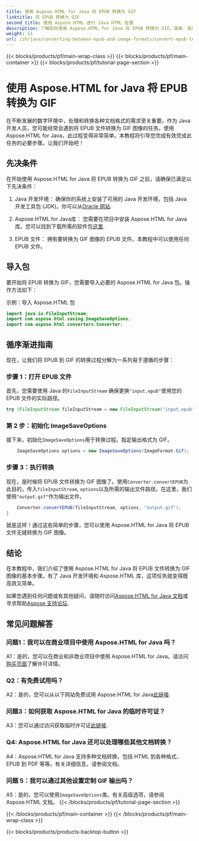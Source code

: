 ```yaml
---
title: 使用 Aspose.HTML for Java 将 EPUB 转换为 GIF
linktitle: 将 EPUB 转换为 GIF
second_title: 使用 Aspose.HTML 进行 Java HTML 处理
description: 了解如何使用 Aspose.HTML for Java 将 EPUB 转换为 GIF。简单、高效、可靠。
weight: 11
url: /zh/java/converting-between-epub-and-image-formats/convert-epub-to-gif/
---
```


{{< blocks/products/pf/main-wrap-class >}}
{{< blocks/products/pf/main-container >}}
{{< blocks/products/pf/tutorial-page-section >}}

# 使用 Aspose.HTML for Java 将 EPUB 转换为 GIF

在不断发展的数字环境中，处理和转换各种文档格式的需求至关重要。作为 Java 开发人员，您可能经常会遇到将 EPUB 文件转换为 GIF 图像的任务。使用 Aspose.HTML for Java，此过程变得非常简单。本教程将引导您完成有效完成此任务的必要步骤。让我们开始吧！

## 先决条件

在开始使用 Aspose.HTML for Java 将 EPUB 转换为 GIF 之前，请确保已满足以下先决条件：

1. Java 开发环境：
   确保你的系统上安装了可用的 Java 开发环境，包括 Java 开发工具包 (JDK)。你可以从[Oracle 网站](https://www.oracle.com/java/technologies/javase-downloads.html).

2. Aspose.HTML for Java库：
   您需要在项目中安装 Aspose.HTML for Java 库。您可以找到下载所需的软件包[这里](https://releases.aspose.com/html/java/).

3. EPUB 文件：
   拥有要转换为 GIF 图像的 EPUB 文件。本教程中可以使用任何 EPUB 文件。

## 导入包

要开始将 EPUB 转换为 GIF，您需要导入必要的 Aspose.HTML for Java 包。操作方法如下：

示例：导入 Aspose.HTML 包
```java
import java.io.FileInputStream;
import com.aspose.html.saving.ImageSaveOptions;
import com.aspose.html.converters.Converter;
```

## 循序渐进指南

现在，让我们将 EPUB 到 GIF 的转换过程分解为一系列易于遵循的步骤：

### 步骤 1：打开 EPUB 文件

首先，您需要使用 Java 的`FileInputStream` 确保更换`"input.epub"`使用您的 EPUB 文件的实际路径。

```java
try (FileInputStream fileInputStream = new FileInputStream("input.epub")) {
```

### 第 2 步：初始化 ImageSaveOptions

接下来，初始化`ImageSaveOptions`用于转换过程。指定输出格式为 GIF。

```java
    ImageSaveOptions options = new ImageSaveOptions(ImageFormat.Gif);
```

### 步骤 3：执行转换

现在，是时候将 EPUB 文件转换为 GIF 图像了。使用`Converter.convertEPUB`为此目的，传入`fileInputStream`, `options`以及所需的输出文件路径。在这里，我们使用`"output.gif"`作为输出文件。

```java
    Converter.convertEPUB(fileInputStream, options, "output.gif");
}
```

就是这样！通过这些简单的步骤，您可以使用 Aspose.HTML for Java 将 EPUB 文件无缝转换为 GIF 图像。

## 结论

在本教程中，我们介绍了使用 Aspose.HTML for Java 将 EPUB 文件转换为 GIF 图像的基本步骤。有了 Java 开发环境和 Aspose.HTML 库，这项任务就变得既高效又简单。

如果您遇到任何问题或有其他疑问，请随时访问[Aspose.HTML for Java 文档](https://reference.aspose.com/html/java/)或寻求帮助[Aspose 支持论坛](https://forum.aspose.com/).

## 常见问题解答

### 问题1：我可以在商业项目中使用 Aspose.HTML for Java 吗？

A1：是的，您可以在商业和非商业项目中使用 Aspose.HTML for Java。请访问[购买页面](https://purchase.aspose.com/buy)了解许可详情。

### Q2：有免费试用吗？

 A2：是的，您可以从以下网站免费试用 Aspose.HTML for Java[此链接](https://releases.aspose.com/).

### 问题3：如何获取 Aspose.HTML for Java 的临时许可证？

 A3：您可以通过访问获取临时许可证[此链接](https://purchase.aspose.com/temporary-license/).

### Q4: Aspose.HTML for Java 还可以处理哪些其他文档转换？

A4：Aspose.HTML for Java 支持多种文档转换，包括 HTML 到各种格式、EPUB 到 PDF 等等。有关详细信息，请参阅文档。

### 问题 5：我可以通过其他设置定制 GIF 输出吗？

 A5：是的，您可以使用`ImageSaveOptions`类。有关高级选项，请参阅 Aspose.HTML 文档。
{{< /blocks/products/pf/tutorial-page-section >}}

{{< /blocks/products/pf/main-container >}}
{{< /blocks/products/pf/main-wrap-class >}}

{{< blocks/products/products-backtop-button >}}
